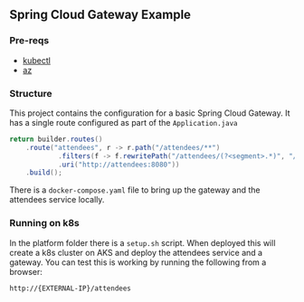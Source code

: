 ## Spring Cloud Gateway Example

### Pre-reqs

- [kubectl](https://kubernetes.io/docs/tasks/tools/#kubectl)
- [az](https://docs.microsoft.com/en-us/cli/azure/)


### Structure

This project contains the configuration for a basic Spring Cloud Gateway.
It has a single route configured as part of the `Application.java` 

```java
return builder.routes()
    .route("attendees", r -> r.path("/attendees/**")
            .filters(f -> f.rewritePath("/attendees/(?<segment>.*)", "/${segment}"))
            .uri("http://attendees:8080"))
    .build();
```

There is a `docker-compose.yaml` file to bring up the gateway and the attendees service locally.

### Running on k8s

In the platform folder there is a `setup.sh` script.
When deployed this will create a k8s cluster on AKS and deploy the attendees service and a gateway.
You can test this is working by running the following from a browser:

```
http://{EXTERNAL-IP}/attendees
```